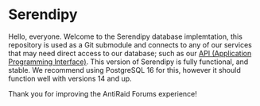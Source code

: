 # Serendipy

Hello, everyone. Welcome to the Serendipy database implemtation, this repository is used as a Git submodule and connects to any of our services that may need direct access to our database; such as our [API (Application Programming Interface)](https://github.com/anti-raid/Potsypaw). This version of Serendipy is fully functional, and stable. We recommend using PostgreSQL 16 for this, however it should function well with versions 14 and up.

Thank you for improving the AntiRaid Forums experience!

